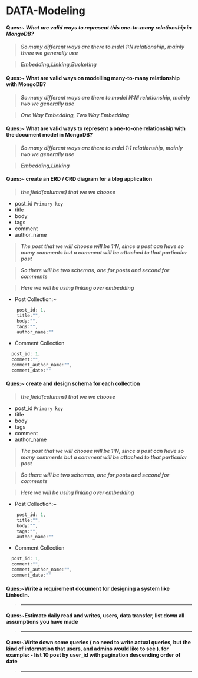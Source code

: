 # DATA-Modeling

#### Ques:~ ***What are valid ways to represent this one-to-many relationship in MongoDB?***

> ***So many different ways are there to mdel 1:N relationship, mainly three we generally use***

> ***Embedding,Linking,Bucketing***
#### Ques:~ What are valid ways on modelling many-to-many relationship with MongoDB?
> ***So many different ways are there to model N:M relationship, mainly two we generally use***

> ***One Way Embedding, Two Way Embedding***
#### Ques:~ What are valid ways to represent a one-to-one relationship with the document model in MongoDB?

> ***So many different ways are there to mdel 1:1 relationship, mainly two we generally use***

> ***Embedding,Linking***


#### Ques:~ create an ERD / CRD diagram for a blog application
> ***the field(columns) that we we choose***
- post_id ```Primary key```
- title
- body
- tags
- comment
- author_name
> ***The post that we will choose will be 1:N, since a post can have so many comments but a comment will be attached to that particular post***

> ***So there will be two schemas, one for posts and second for comments***

> ***Here we will be using linking over embedding***

- Post Collection:~
```js
    post_id: 1,
    title:"",
    body:"",
    tags:"",
    author_name:""
```
- Comment Collection
```js
  post_id: 1,
  comment:"",
  comment_author_name:"",
  comment_date:""
```
#### Ques:~ create and design schema for each collection
> ***the field(columns) that we we choose***
- post_id ```Primary key```
- title
- body
- tags
- comment
- author_name
> ***The post that we will choose will be 1:N, since a post can have so many comments but a comment will be attached to that particular post***

> ***So there will be two schemas, one for posts and second for comments***

> ***Here we will be using linking over embedding***

- Post Collection:~
```js
    post_id: 1,
    title:"",
    body:"",
    tags:"",
    author_name:""
```
- Comment Collection
```js
  post_id: 1,
  comment:"",
  comment_author_name:"",
  comment_date:""
```
#### Ques:~Write a requirement document for designing a system like LinkedIn.
> ***
#### Ques:~Estimate daily read and writes, users, data transfer, list down all assumptions you have made
> ***
#### Ques:~Write down some queries ( no need to write actual queries, but the kind of information that users, and admins would like to see ). for example: - list 10 post by user_id with pagination descending order of date
> ***
